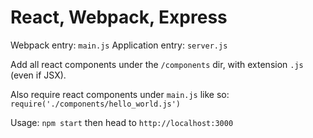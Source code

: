 # React, Webpack, Express

Webpack entry: `main.js`
Application entry: `server.js`

Add all react components under the `/components` dir, with extension `.js` (even if JSX).

Also require react components under `main.js` like so: `require('./components/hello_world.js')`

Usage: `npm start` then head to `http://localhost:3000`
